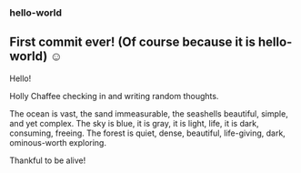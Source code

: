 ### hello-world

## First commit ever! (Of course because it is hello-world) :relaxed:
Hello!

Holly Chaffee checking in and writing random thoughts.

The ocean is vast, the sand immeasurable, the seashells beautiful, simple, and yet complex.
The sky is blue, it is gray, it is light, life, it is dark, consuming, freeing.
The forest is quiet, dense, beautiful, life-giving, dark, ominous-worth exploring.

Thankful to be alive!
